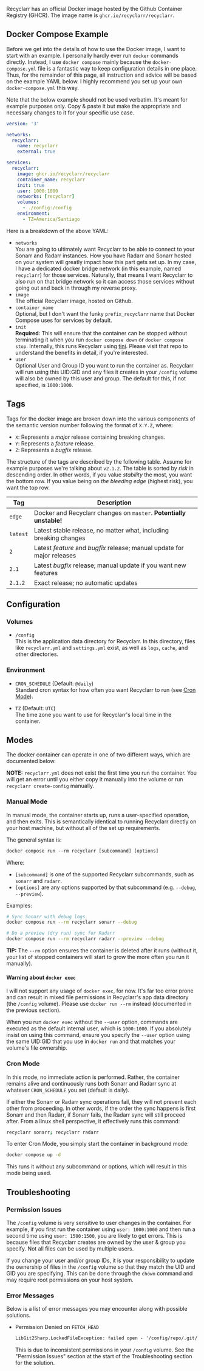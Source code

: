 Recyclarr has an official Docker image hosted by the Github Container Registry (GHCR). The image
name is `ghcr.io/recyclarr/recyclarr`.

## Docker Compose Example

Before we get into the details of how to use the Docker image, I want to start with an example. I
personally hardly ever run `docker` commands directly. Instead, I use `docker compose` mainly
because the `docker-compose.yml` file is a fantastic way to keep configuration details in one place.
Thus, for the remainder of this page, all instruction and advice will be based on the example YAML
below. I highly recommend you set up your own `docker-compose.yml` this way.

Note that the below example should not be used verbatim. It's meant for example purposes only. Copy
& paste it but make the appropriate and necessary changes to it for your specific use case.

```yml
version: '3'

networks:
  recyclarr:
    name: recyclarr
    external: true

services:
  recyclarr:
    image: ghcr.io/recyclarr/recyclarr
    container_name: recyclarr
    init: true
    user: 1000:1000
    networks: [recyclarr]
    volumes:
      - ./config:/config
    environment:
      - TZ=America/Santiago
```

Here is a breakdown of the above YAML:

- `networks`<br>
  You are going to ultimately want Recyclarr to be able to connect to your Sonarr and Radarr
  instances. How you have Radarr and Sonarr hosted on your system will greatly impact how this part
  gets set up. In my case, I have a dedicated docker bridge network (in this example, named
  `recyclarr`) for those services. Naturally, that means I want Recyclarr to also run on that bridge
  network so it can access those services without going out and back in through my reverse proxy.
- `image`<br>
  The official Recyclarr image, hosted on Github.
- `container_name`<br>
  Optional, but I don't want the funky `prefix_recyclarr` name that Docker Compose uses for services
  by default.
- `init`<br>
  **Required**: This will ensure that the container can be stopped without terminating it when you
  run `docker compose down` or `docker compose stop`. Internally, this runs Recyclarr using
  [tini](https://github.com/krallin/tini). Please visit that repo to understand the benefits in
  detail, if you're interested.
- `user`<br>
  Optional User and Group ID you want to run the container as. Recyclarr will run using this UID:GID
  and any files it creates in your `/config` volume will also be owned by this user and group. The
  default for this, if not specified, is `1000:1000`.

## Tags

Tags for the docker image are broken down into the various components of the semantic version number
following the format of `X.Y.Z`, where:

- `X`: Represents a *major* release containing breaking changes.
- `Y`: Represents a *feature* release.
- `Z`: Represents a *bugfix* release.

The structure of the tags are described by the following table. Assume for example purposes we're
talking about `v2.1.2`. The table is sorted by *risk* in descending order. In other words, if you
value *stability* the most,  you want the bottom row. If you value being on *the bleeding edge*
(highest risk), you want the top row.

| Tag      | Description                                                             |
| -------- | ----------------------------------------------------------------------- |
| `edge`   | Docker and Recyclarr changes on `master`. **Potentially unstable!**     |
| `latest` | Latest stable release, no matter what, including breaking changes       |
| `2`      | Latest *feature* and *bugfix* release; manual update for major releases |
| `2.1`    | Latest *bugfix* release; manual update if you want new features         |
| `2.1.2`  | Exact release; no automatic updates                                     |

## Configuration

### Volumes

- `/config`<br>
  This is the application data directory for Recyclarr. In this directory, files like
  `recyclarr.yml` and `settings.yml` exist, as well as `logs`, `cache`, and other directories.

### Environment

- `CRON_SCHEDULE` (Default: `@daily`)<br>
  Standard cron syntax for how often you want Recyclarr to run (see [Cron Mode](#cron-mode)).

- `TZ` (Default: `UTC`)<br>
  The time zone you want to use for Recyclarr's local time in the container.

## Modes

The docker container can operate in one of two different ways, which are documented below.

**NOTE:** `recyclarr.yml` does not exist the first time you run the container. You will get an error
until you either copy it manually into the volume or run `recyclarr create-config` manually.

### Manual Mode

In manual mode, the container starts up, runs a user-specified operation, and then exits. This is
semantically identical to running Recyclarr directly on your host machine, but without all of the
set up requirements.

The general syntax is:

```txt
docker compose run --rm recyclarr [subcommand] [options]
```

Where:

- `[subcommand]` is one of the supported Recyclarr subcommands, such as `sonarr` and `radarr`.
- `[options]` are any options supported by that subcommand (e.g. `--debug`, `--preview`).

Examples:

```sh
# Sync Sonarr with debug logs
docker compose run --rm recyclarr sonarr --debug

# Do a preview (dry run) sync for Radarr
docker compose run --rm recyclarr radarr --preview --debug
```

**TIP:** The `--rm` option ensures the container is deleted after it runs (without it, your list of
stopped containers will start to grow the more often you run it manually).

#### Warning about `docker exec`

I will not support any usage of `docker exec`, for now. It's far too error prone and can result in
mixed file permissions in Recyclarr's app data directory (the `/config` volume). Please use `docker
run --rm` instead (documented in the previous section).

When you run `docker exec` without the `--user` option, commands are executed as the default
internal user, which is `1000:1000`. If you absolutely insist on using this command, ensure you
specify the `--user` option using the same UID:GID that you use in `docker run` and that matches
your volume's file ownership.

### Cron Mode

In this mode, no immediate action is performed. Rather, the container remains alive and continuously
runs both Sonarr and Radarr sync at whatever `CRON_SCHEDULE` you set (default is daily).

If either the Sonarr or Radarr sync operations fail, they will not prevent each other from
proceeding. In other words, if the order the sync happens is first Sonarr and then Radarr, if Sonarr
fails, the Radarr sync will still proceed after. From a linux shell perspective, it effectively runs
this command:

```sh
recyclarr sonarr; recyclarr radarr
```

To enter Cron Mode, you simply start the container in background mode:

```sh
docker compose up -d
```

This runs it without any subcommand or options, which will result in this mode being used.

## Troubleshooting

### Permission Issues

The `/config` volume is very sensitive to user changes in the container. For example, if you first
run the container using `user: 1000:1000` and then run a second time using `user: 1500:1500`, you
are likely to get errors. This is because files that Recyclarr creates are owned by the user & group
you specify. Not all files can be used by multiple users.

If you change your user and/or group IDs, it is your responsibility to update the ownership of files
in the `/config` volume so that they match the UID and GID you are specifying. This can be done
through the `chown` command and may require root permissions on your host system.

### Error Messages

Below is a list of error messages you may encounter along with possible solutions.

- Permission Denied on `FETCH_HEAD`

  ```txt
  LibGit2Sharp.LockedFileException: failed open - '/config/repo/.git/FETCH_HEAD' is locked: Permission denied
  ```

  This is due to inconsistent permissions in your `/config` volume. See the "Permission Issues"
  section at the start of the Troubleshooting section for the solution.
